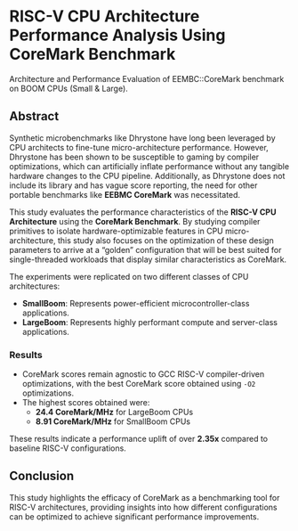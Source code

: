 # RISC-V CPU Architecture Performance Analysis Using CoreMark Benchmark
Architecture and Performance Evaluation of EEMBC::CoreMark benchmark on BOOM CPUs (Small &amp; Large).
## Abstract

Synthetic microbenchmarks like Dhrystone have long been leveraged by CPU architects to fine-tune micro-architecture performance. However, Dhrystone has been shown to be susceptible to gaming by compiler optimizations, which can artificially inflate performance without any tangible hardware changes to the CPU pipeline. Additionally, as Dhrystone does not include its library and has vague score reporting, the need for other portable benchmarks like **EEBMC CoreMark** was necessitated.

This study evaluates the performance characteristics of the **RISC-V CPU Architecture** using the **CoreMark Benchmark**. By studying compiler primitives to isolate hardware-optimizable features in CPU micro-architecture, this study also focuses on the optimization of these design parameters to arrive at a “golden” configuration that will be best suited for single-threaded workloads that display similar characteristics as CoreMark.

The experiments were replicated on two different classes of CPU architectures:

- **SmallBoom**: Represents power-efficient microcontroller-class applications.
- **LargeBoom**: Represents highly performant compute and server-class applications.

### Results

- CoreMark scores remain agnostic to GCC RISC-V compiler-driven optimizations, with the best CoreMark score obtained using `-O2` optimizations.
- The highest scores obtained were:
  - **24.4 CoreMark/MHz** for LargeBoom CPUs
  - **8.91 CoreMark/MHz** for SmallBoom CPUs

These results indicate a performance uplift of over **2.35x** compared to baseline RISC-V configurations.

## Conclusion

This study highlights the efficacy of CoreMark as a benchmarking tool for RISC-V architectures, providing insights into how different configurations can be optimized to achieve significant performance improvements.
